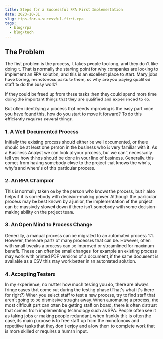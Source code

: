 ```yaml
---
title: Steps for a Successful RPA First Implementation
date: 2023-10-01
slug: tips-for-a-sucessful-first-rpa
tags:
  - blog/rpa
  - blog/tech
---
```


## The Problem

The first problem is the process, it takes people too long, and they don't like doing it. That is normally the starting point for why companies are looking to implement an RPA solution, and this is an excellent place to start. Many jobs have boring, monotonous parts to them, so why are you paying qualified staff to do the busy work?

If they could be freed up from these tasks then they could spend more time doing the important things that they are qualified and experienced to do.

But often identifying a process that needs improving is the easy part once you have found this, how do you start to move it forward? To do this efficiently requires several things.

### 1. A Well Documented Process

Initially the existing process should either be well documented, or there should be at least one person in the business who is very familiar with it. As a Business Analyst we can look at your process, but we can't necessarily tell you how things should be done in your line of business.
Generally, this comes from having somebody close to the project that knows the who's, why's and where's of this particular process.

### 2. An RPA Champion

This is normally taken on by the person who knows the process, but it also helps if it is somebody with decision-making power.
Although the particular process may be best known by a junior, the implementation of the project can be massively slowed down if there isn't somebody with some decision-making ability on the project team.

### 3. An Open Mind to Process Change

Generally, a manual process can be migrated to an automated process 1:1. However, there are parts of many processes that can be.
However, often with small tweaks a process can be improved or streamlined for maximum benefit. These can often be small changes, for example an existing process may work with printed PDF versions of a document, if the same document is available as a CSV this may work better in an automated solution.

### 4. Accepting Testers

In my experience, no matter how much testing you do, there are always fringe cases that come out during the testing phase (That's what it's there for right?)
When you select staff to test a new process, try to find staff that aren't going to be dismissive straight away.
When automating a process, the most difficult part can often be getting staff on board, there is often distrust that comes from implementing technology such as RPA. People often see it as taking jobs or making people redundant, when frankly this is often the case, its main purpose is to free staff up from the monotonous and repetitive tasks that they don't enjoy and allow them to complete work that is more skilled or requires a human input.
